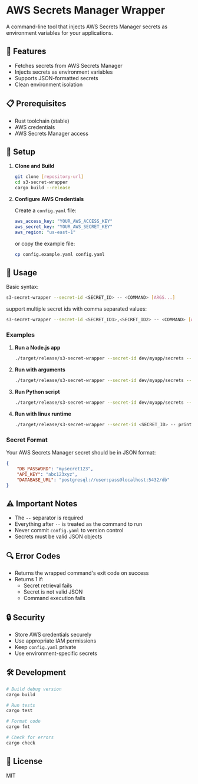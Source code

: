 # AWS Secrets Manager Wrapper

A command-line tool that injects AWS Secrets Manager secrets as environment variables for your applications.

## 🚀 Features

- Fetches secrets from AWS Secrets Manager
- Injects secrets as environment variables
- Supports JSON-formatted secrets
- Clean environment isolation

## 📋 Prerequisites

- Rust toolchain (stable)
- AWS credentials
- AWS Secrets Manager access

## 🔧 Setup

1. **Clone and Build**
   ```bash
   git clone [repository-url]
   cd s3-secret-wrapper
   cargo build --release
   ```

2. **Configure AWS Credentials**
   
   Create a `config.yaml` file:
   ```yaml
   aws_access_key: "YOUR_AWS_ACCESS_KEY"
   aws_secret_key: "YOUR_AWS_SECRET_KEY"
   aws_region: "us-east-1"
   ```

   or copy the example file:
   ```bash
   cp config.example.yaml config.yaml
   ```

## 📖 Usage

Basic syntax:
```bash
s3-secret-wrapper --secret-id <SECRET_ID> -- <COMMAND> [ARGS...]
```

support multiple secret ids with comma separated values:
```bash
s3-secret-wrapper --secret-id <SECRET_ID1>,<SECRET_ID2> -- <COMMAND> [ARGS...]
```

### Examples

1. **Run a Node.js app**
   ```bash
   ./target/release/s3-secret-wrapper --secret-id dev/myapp/secrets -- node app.js
   ```

2. **Run with arguments**
   ```bash
   ./target/release/s3-secret-wrapper --secret-id dev/myapp/secrets -- npm start --port 3000
   ```

3. **Run Python script**
   ```bash
   ./target/release/s3-secret-wrapper --secret-id dev/myapp/secrets -- python script.py arg1 arg2
   ```
4. **Run with linux runtime**
   ```bash
   ./target/release/s3-secret-wrapper --secret-id <SECRET_ID> -- printenv | grep YOUR_SECRET_KEY
   ```

### Secret Format

Your AWS Secrets Manager secret should be in JSON format:
```json
{
    "DB_PASSWORD": "mysecret123",
    "API_KEY": "abc123xyz",
    "DATABASE_URL": "postgresql://user:pass@localhost:5432/db"
}
```

## ⚠️ Important Notes

- The `--` separator is required
- Everything after `--` is treated as the command to run
- Never commit `config.yaml` to version control
- Secrets must be valid JSON objects

## 🔍 Error Codes

- Returns the wrapped command's exit code on success
- Returns 1 if:
  - Secret retrieval fails
  - Secret is not valid JSON
  - Command execution fails

## 🔒 Security

- Store AWS credentials securely
- Use appropriate IAM permissions
- Keep `config.yaml` private
- Use environment-specific secrets

## 🛠️ Development

```bash
# Build debug version
cargo build

# Run tests
cargo test

# Format code
cargo fmt

# Check for errors
cargo check
```

## 📜 License

MIT
